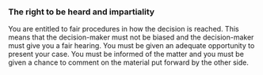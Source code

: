 ###  The right to be heard and impartiality

You are entitled to fair procedures in how the decision is reached. This means
that the decision-maker must not be biased and the decision-maker must give
you a fair hearing. You must be given an adequate opportunity to present your
case. You must be informed of the matter and you must be given a chance to
comment on the material put forward by the other side.
